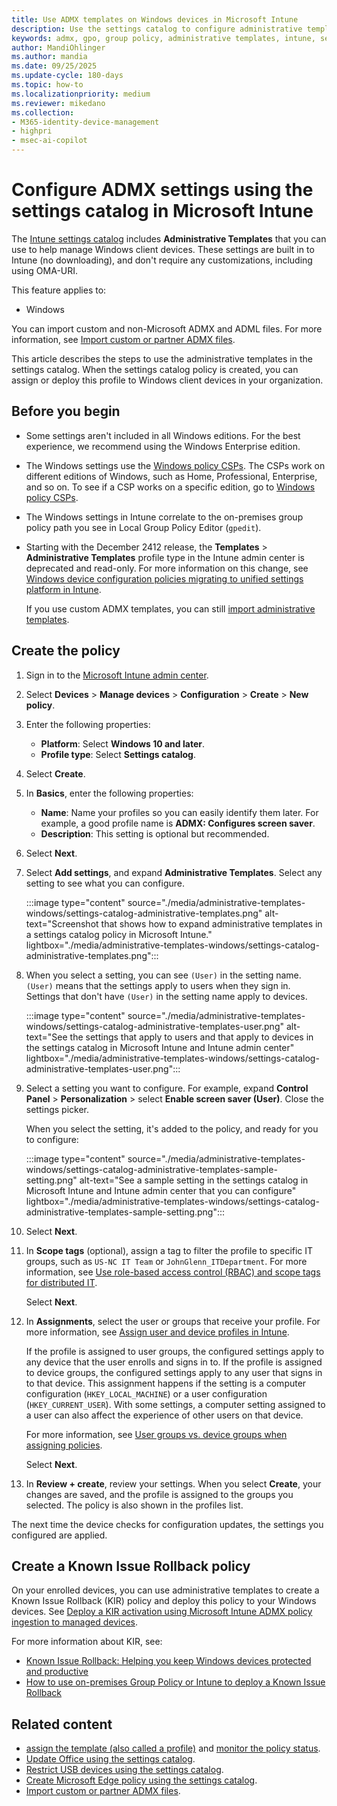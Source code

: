 ```yaml
---
title: Use ADMX templates on Windows devices in Microsoft Intune
description: Use the settings catalog to configure administrative templates (ADMX) in Microsoft Intune on Windows 10/11 client devices. You can configure some Control Panel features, Start menu and task bar notifications, event log service, prevent IIS installation, and more.
keywords: admx, gpo, group policy, administrative templates, intune, settings catalog, windows, windows 10, windows 11
author: MandiOhlinger
ms.author: mandia
ms.date: 09/25/2025
ms.update-cycle: 180-days
ms.topic: how-to
ms.localizationpriority: medium
ms.reviewer: mikedano
ms.collection:
- M365-identity-device-management
- highpri
- msec-ai-copilot
---
```


# Configure ADMX settings using the settings catalog in Microsoft Intune

The [Intune settings catalog](settings-catalog.md) includes **Administrative Templates** that you can use to help manage Windows client devices. These settings are built in to Intune (no downloading), and don't require any customizations, including using OMA-URI.

This feature applies to:

- Windows

You can import custom and non-Microsoft ADMX and ADML files. For more information, see [Import custom or partner ADMX files](administrative-templates-import-custom.md).

This article describes the steps to use the administrative templates in the settings catalog. When the settings catalog policy is created, you can assign or deploy this profile to Windows client devices in your organization.

## Before you begin

- Some settings aren't included in all Windows editions. For the best experience, we recommend using the Windows Enterprise edition.

- The Windows settings use the [Windows policy CSPs](/windows/client-management/mdm/policy-configuration-service-provider#policies-supported-by-group-policy-and-admx-backed-policies). The CSPs work on different editions of Windows, such as Home, Professional, Enterprise, and so on. To see if a CSP works on a specific edition, go to [Windows policy CSPs](/windows/client-management/mdm/policy-configuration-service-provider#policies-supported-by-group-policy-and-admx-backed-policies).

- The Windows settings in Intune correlate to the on-premises group policy path you see in Local Group Policy Editor (`gpedit`).

- Starting with the December 2412 release, the **Templates** > **Administrative Templates** profile type in the Intune admin center is deprecated and read-only. For more information on this change, see [Windows device configuration policies migrating to unified settings platform in Intune](https://techcommunity.microsoft.com/t5/intune-customer-success/support-tip-windows-device-configuration-policies-migrating-to/ba-p/4189665).

  If you use custom ADMX templates, you can still [import administrative templates](administrative-templates-import-custom.md).

## Create the policy

1. Sign in to the [Microsoft Intune admin center](https://go.microsoft.com/fwlink/?linkid=2109431).
2. Select **Devices** > **Manage devices** > **Configuration** > **Create** > **New policy**.
3. Enter the following properties:

    - **Platform**: Select **Windows 10 and later**.
    - **Profile type**: Select **Settings catalog**.

4. Select **Create**.
5. In **Basics**, enter the following properties:

    - **Name**: Name your profiles so you can easily identify them later. For example, a good profile name is **ADMX: Configures screen saver**.
    - **Description**: This setting is optional but recommended.

6. Select **Next**.

7. Select **Add settings**, and expand **Administrative Templates**. Select any setting to see what you can configure.

    :::image type="content" source="./media/administrative-templates-windows/settings-catalog-administrative-templates.png" alt-text="Screenshot that shows how to expand administrative templates in a settings catalog policy in Microsoft Intune." lightbox="./media/administrative-templates-windows/settings-catalog-administrative-templates.png":::

8. When you select a setting, you can see `(User)` in the setting name. `(User)` means that the settings apply to users when they sign in. Settings that don't have `(User)` in the setting name apply to devices.

    :::image type="content" source="./media/administrative-templates-windows/settings-catalog-administrative-templates-user.png" alt-text="See the settings that apply to users and that apply to devices in the settings catalog in Microsoft Intune and Intune admin center" lightbox="./media/administrative-templates-windows/settings-catalog-administrative-templates-user.png":::

9. Select a setting you want to configure. For example, expand **Control Panel** > **Personalization** > select **Enable screen saver (User)**. Close the settings picker.

    When you select the setting, it's added to the policy, and ready for you to configure:

    :::image type="content" source="./media/administrative-templates-windows/settings-catalog-administrative-templates-sample-setting.png" alt-text="See a sample setting in the settings catalog in Microsoft Intune and Intune admin center that you can configure" lightbox="./media/administrative-templates-windows/settings-catalog-administrative-templates-sample-setting.png":::

10. Select **Next**.
11. In **Scope tags** (optional), assign a tag to filter the profile to specific IT groups, such as `US-NC IT Team` or `JohnGlenn_ITDepartment`. For more information, see [Use role-based access control (RBAC) and scope tags for distributed IT](../fundamentals/scope-tags.md).

    Select **Next**.

12. In **Assignments**, select the user or groups that receive your profile. For more information, see [Assign user and device profiles in Intune](device-profile-assign.md).

    If the profile is assigned to user groups, the configured settings apply to any device that the user enrolls and signs in to. If the profile is assigned to device groups, the configured settings apply to any user that signs in to that device. This assignment happens if the setting is a computer configuration (`HKEY_LOCAL_MACHINE`) or a user configuration (`HKEY_CURRENT_USER`). With some settings, a computer setting assigned to a user can also affect the experience of other users on that device.

    For more information, see [User groups vs. device groups when assigning policies](device-profile-assign.md#user-groups-vs-device-groups).

    Select **Next**.

13. In **Review + create**, review your settings. When you select **Create**, your changes are saved, and the profile is assigned to the groups you selected. The policy is also shown in the profiles list.

The next time the device checks for configuration updates, the settings you configured are applied.

## Create a Known Issue Rollback policy

On your enrolled devices, you can use administrative templates to create a Known Issue Rollback (KIR) policy and deploy this policy to your Windows devices. See [Deploy a KIR activation using Microsoft Intune ADMX policy ingestion to managed devices](/troubleshoot/windows-client/group-policy/use-group-policy-to-deploy-known-issue-rollback#deploy-a-kir-activation-using-microsoft-intune-admx-policy-ingestion-to-the-managed-devices).

For more information about KIR, see:

- [Known Issue Rollback: Helping you keep Windows devices protected and productive](https://techcommunity.microsoft.com/t5/windows-it-pro-blog/known-issue-rollback-helping-you-keep-windows-devices-protected/ba-p/2176831)
- [How to use on-premises Group Policy or Intune to deploy a Known Issue Rollback](/troubleshoot/windows-client/group-policy/use-group-policy-to-deploy-known-issue-rollback)

## Related content

- [assign the template (also called a profile)](device-profile-assign.md) and [monitor the policy status](device-profile-monitor.md).
- [Update Office using the settings catalog](settings-catalog-update-office.md).
- [Restrict USB devices using the settings catalog](settings-catalog-restrict-usb.md).
- [Create Microsoft Edge policy using the settings catalog](settings-catalog-configure-edge.md).
- [Import custom or partner ADMX files](administrative-templates-import-custom.md).
